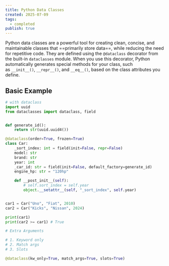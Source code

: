 ```yaml
---
title: Python Data Classes
created: 2025-07-09
tags:
  - completed
publish: true
---
```

Python data classes are a powerful tool for creating clean, concise, and maintainable classes that ==primarily store data==, while reducing the need for repetitive code. They are defined using the `@dataclass` decorator from the built-in `dataclasses` module. When you use this decorator, Python automatically generates special methods for your class, such as `__init__()`, `__repr__()`, and `__eq__()`, based on the class attributes you define.

## Basic Example

```python
# with dataclass
import uuid
from dataclasses import dataclass, field


def generate_id():
	return str(uuid.uuid4())

@dataclass(order=True, frozen=True)
class Car:
	_sort_index: int = field(init=False, repr=False)
	model: str
	brand: str
	year: int
	_car_id: str = field(init=False, default_factory=generate_id)
	engine_hp: str = "120hp"

	def __post_init__(self):
		# self.sort_index = self.year
		object.__setattr__(self, "_sort_index", self.year)


car1 = Car("Uno", "Fiat", 2010)
car2 = Car("Kicks", "Nissan", 2024)

print(car1)
print(car2 >= car1) # True
```

```python
# Extra Arguments

# 1. Keyword only 
# 2. Match args
# 3. Slots

@dataclass(kw_only=True, match_args=True, slots=True)
```